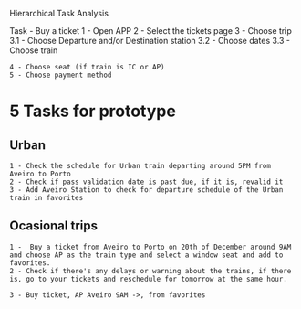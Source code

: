 Hierarchical Task Analysis

Task - Buy a ticket
    1 - Open APP
    2 - Select the tickets page
    3 - Choose trip
        3.1 - Choose Departure and/or Destination station
        3.2 - Choose dates
        3.3 - Choose train

    4 - Choose seat (if train is IC or AP)
    5 - Choose payment method



# 5 Tasks for prototype
## Urban

    1 - Check the schedule for Urban train departing around 5PM from Aveiro to Porto 
    2 - Check if pass validation date is past due, if it is, revalid it 
    3 - Add Aveiro Station to check for departure schedule of the Urban train in favorites

## Ocasional trips
    1 -  Buy a ticket from Aveiro to Porto on 20th of December around 9AM and choose AP as the train type and select a window seat and add to favorites.
    2 - Check if there's any delays or warning about the trains, if there is, go to your tickets and reschedule for tomorrow at the same hour.

    3 - Buy ticket, AP Aveiro 9AM ->, from favorites




